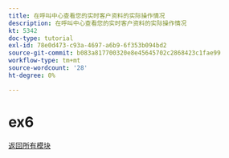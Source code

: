 ```yaml
---
title: 在呼叫中心查看您的实时客户资料的实际操作情况
description: 在呼叫中心查看您的实时客户资料的实际操作情况
kt: 5342
doc-type: tutorial
exl-id: 78e0d473-c93a-4697-a6b9-6f353b094bd2
source-git-commit: b083a817700320e8e45645702c2868423c1fae99
workflow-type: tm+mt
source-wordcount: '28'
ht-degree: 0%

---
```


# ex6

[返回所有模块](../../../overview.md)
